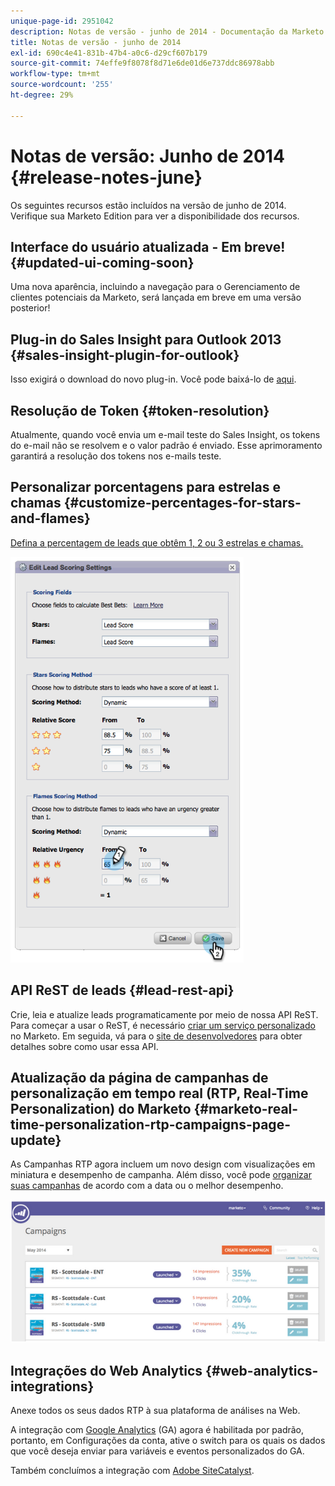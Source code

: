 ```yaml
---
unique-page-id: 2951042
description: Notas de versão - junho de 2014 - Documentação da Marketo - Documentação do produto
title: Notas de versão - junho de 2014
exl-id: 690c4e41-831b-47b4-a0c6-d29cf607b179
source-git-commit: 74effe9f8078f8d71e6de01d6e737ddc86978abb
workflow-type: tm+mt
source-wordcount: '255'
ht-degree: 29%

---
```


# Notas de versão: Junho de 2014 {#release-notes-june}

Os seguintes recursos estão incluídos na versão de junho de 2014. Verifique sua Marketo Edition para ver a disponibilidade dos recursos.

## Interface do usuário atualizada - Em breve! {#updated-ui-coming-soon}

Uma nova aparência, incluindo a navegação para o Gerenciamento de clientes potenciais da Marketo, será lançada em breve em uma versão posterior!

## Plug-in do Sales Insight para Outlook 2013 {#sales-insight-plugin-for-outlook}

Isso exigirá o download do novo plug-in. Você pode baixá-lo de [aqui](/help/marketo/product-docs/marketo-sales-insight/msi-outlook-plugin/install-the-marketo-email-add-in-for-outlook-with-a-registration-code.md).

## Resolução de Token {#token-resolution}

Atualmente, quando você envia um e-mail teste do Sales Insight, os tokens do e-mail não se resolvem e o valor padrão é enviado. Esse aprimoramento garantirá a resolução dos tokens nos e-mails teste.

## Personalizar porcentagens para estrelas e chamas {#customize-percentages-for-stars-and-flames}

[Defina a percentagem de leads que obtêm 1, 2 ou 3 estrelas e chamas.](/help/marketo/product-docs/marketo-sales-insight/msi-for-salesforce/features/stars-and-flames/customize-stars-and-flames.md)

![](assets/image2014-9-22-13-3a50-3a31.png)

## API ReST de leads {#lead-rest-api}

Crie, leia e atualize leads programaticamente por meio de nossa API ReST. Para começar a usar o ReST, é necessário [criar um serviço personalizado](/help/marketo/product-docs/administration/additional-integrations/create-a-custom-service-for-use-with-rest-api.md) no Marketo. Em seguida, vá para o [site de desenvolvedores](https://developers.marketo.com/documentation/rest/) para obter detalhes sobre como usar essa API.

## Atualização da página de campanhas de personalização em tempo real (RTP, Real-Time Personalization) do Marketo {#marketo-real-time-personalization-rtp-campaigns-page-update}

As Campanhas RTP agora incluem um novo design com visualizações em miniatura e desempenho de campanha. Além disso, você pode [organizar suas campanhas](/help/marketo/product-docs/web-personalization/working-with-web-campaigns/sort-web-campaigns-by-latest-or-top-performing.md) de acordo com a data ou o melhor desempenho.

![](assets/image2014-9-22-13-3a50-3a57.png)

## Integrações do Web Analytics {#web-analytics-integrations}

Anexe todos os seus dados RTP à sua plataforma de análises na Web.

A integração com [Google Analytics](/help/marketo/product-docs/web-personalization/reporting-for-web-personalization/web-analytics-integrations/integrate-rtp-with-google-analytics.md) (GA) agora é habilitada por padrão, portanto, em Configurações da conta, ative o switch para os quais os dados que você deseja enviar para variáveis e eventos personalizados do GA.

Também concluímos a integração com [Adobe SiteCatalyst](/help/marketo/product-docs/web-personalization/reporting-for-web-personalization/web-analytics-integrations/integrate-with-adobe-analytics.md).

